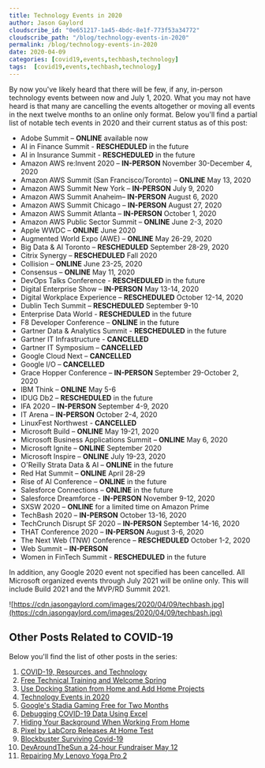 ```yaml
---
title: Technology Events in 2020
author: Jason Gaylord
cloudscribe_id: "0e651217-1a45-4bdc-8e1f-773f53a34772"
cloudscribe_path: "/blog/technology-events-in-2020"
permalink: /blog/technology-events-in-2020
date: 2020-04-09
categories: [covid19,events,techbash,technology]
tags:  [covid19,events,techbash,technology]
---
```


By now you've likely heard that there will be few, if any, in-person technology events between now and July 1, 2020. What you may not have heard is that many are cancelling the events altogether or moving all events in the next twelve months to an online only format. Below you'll find a partial list of notable tech events in 2020 and their current status as of this post:

- Adobe Summit – **ONLINE** available now
- AI in Finance Summit - **RESCHEDULED** in the future
- AI in Insurance Summit - **RESCHEDULED** in the future
- Amazon AWS re:Invent 2020 – **IN-PERSON** November 30-December 4, 2020
- Amazon AWS Summit (San Francisco/Toronto) – **ONLINE** May 13, 2020
- Amazon AWS Summit New York – **IN-PERSON** July 9, 2020
- Amazon AWS Summit Anaheim– **IN-PERSON** August 6, 2020
- Amazon AWS Summit Chicago – **IN-PERSON** August 27, 2020
- Amazon AWS Summit Atlanta – **IN-PERSON** October 1, 2020
- Amazon AWS Public Sector Summit – **ONLINE** June 2-3, 2020
- Apple WWDC – **ONLINE** June 2020
- Augmented World Expo (AWE) – **ONLINE** May 26-29, 2020
- Big Data & AI Toronto – **RESCHEDULED** September 28-29, 2020
- Citrix Synergy – **RESCHEDULED** Fall 2020
- Collision – **ONLINE** June 23-25, 2020
- Consensus – **ONLINE** May 11, 2020
- DevOps Talks Conference - **RESCHEDULED** in the future
- Digital Enterprise Show – **IN-PERSON** May 13-14, 2020
- Digital Workplace Experience – **RESCHEDULED** October 12-14, 2020
- Dublin Tech Summit – **RESCHEDULED** September 9-10
- Enterprise Data World - **RESCHEDULED** in the future
- F8 Developer Conference – **ONLINE** in the future
- Gartner Data & Analytics Summit - **RESCHEDULED** in the future
- Gartner IT Infrastructure - **CANCELLED**
- Gartner IT Symposium – **CANCELLED**
- Google Cloud Next – **CANCELLED**
- Google I/O – **CANCELLED**
- Grace Hopper Conference – **IN-PERSON** September 29-October 2, 2020
- IBM Think – **ONLINE** May 5-6
- IDUG Db2 – **RESCHEDULED** in the future
- IFA 2020 – **IN-PERSON** September 4-9, 2020
- IT Arena – **IN-PERSON** October 2-4, 2020
- LinuxFest Northwest - **CANCELLED**
- Microsoft Build – **ONLINE** May 19-21, 2020
- Microsoft Business Applications Summit – **ONLINE** May 6, 2020
- Microsoft Ignite – **ONLINE** September 2020
- Microsoft Inspire – **ONLINE** July 19-23, 2020
- O'Reilly Strata Data & AI – **ONLINE** in the future
- Red Hat Summit – **ONLINE** April 28-29
- Rise of AI Conference – **ONLINE** in the future
- Salesforce Connections – **ONLINE** in the future
- Salesforce Dreamforce - **IN-PERSON** November 9-12, 2020
- SXSW 2020 – **ONLINE** for a limited time on Amazon Prime
- TechBash 2020 – **IN-PERSON** October 13-16, 2020
- TechCrunch Disrupt SF 2020 – **IN-PERSON** September 14-16, 2020
- THAT Conference 2020 – **IN-PERSON** August 3-6, 2020
- The Next Web (TNW) Conference – **RESCHEDULED** October 1-2, 2020
- Web Summit – **IN-PERSON**
- Women in FinTech Summit - **RESCHEDULED** in the future

In addition, any Google 2020 event not specified has been cancelled. All Microsoft organized events through July 2021 will be online only. This will include Build 2021 and the MVP/RD Summit 2021.

![https://cdn.jasongaylord.com/images/2020/04/09/techbash.jpg](https://cdn.jasongaylord.com/images/2020/04/09/techbash.jpg)

## Other Posts Related to COVID-19
Below you'll find the list of other posts in the series:

1. [COVID-19, Resources, and Technology](https://jasong.us/2wgSBqo)
2. [Free Technical Training and Welcome Spring](https://jasong.us/2XeHw3W)
3. [Use Docking Station from Home and Add Home Projects](https://jasong.us/3bRuoWK)
4. [Technology Events in 2020](https://jasong.us/2wvKshS)
5. [Google's Stadia Gaming Free for Two Months](https://jasong.us/3a9Rne9)
6. [Debugging COVID-19 Data Using Excel](https://jasong.us/2K5BhHV)
7. [Hiding Your Background When Working From Home](https://jasong.us/3enL8XE)
8. [Pixel by LabCorp Releases At Home Test](https://jasong.us/2xVsplI)
9. [Blockbuster Surviving Covid-19](https://jasong.us/2YduAvE)
10. [DevAroundTheSun a 24-hour Fundraiser May 12](https://jasong.us/2VWxxzm)
11. [Repairing My Lenovo Yoga Pro 2](https://bit.ly/2TtEfLv)